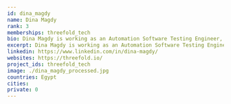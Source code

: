 ```yaml
---
id: dina_magdy
name: Dina Magdy
rank: 3
memberships: threefold_tech
bio: Dina Magdy is working as an Automation Software Testing Engineer, starting her carreer at codescalers, and now has about 2 year experience in cloudcomputing software. Engineer fell in love with Threefold Threefold create future internet,so it amazing to be part of this.
excerpt: Dina Magdy is working as an Automation Software Testing Engineer, starting her carreer at codescalers.
linkedin: https://www.linkedin.com/in/dina-magdy/
websites: https://threefold.io/
project_ids: threefold_tech
image: ./dina_magdy_processed.jpg
countries: Egypt
cities:
private: 0
---
```

